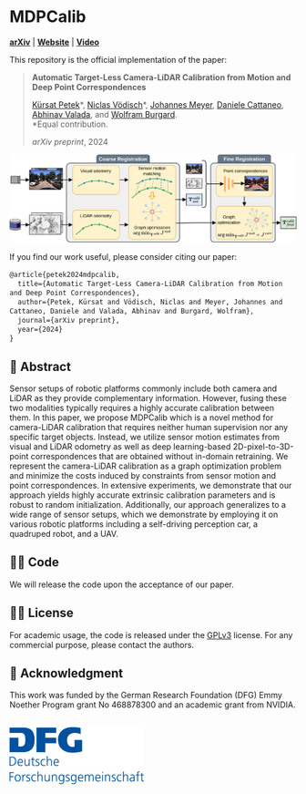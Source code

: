 # MDPCalib
[**arXiv**](https://arxiv.org) | [**Website**](http://calibration.cs.uni-freiburg.de/) | [**Video**](https://www.youtube.com/)

This repository is the official implementation of the paper:

> **Automatic Target-Less Camera-LiDAR Calibration from Motion and Deep Point Correspondences**
>
> [Kürsat Petek](http://www2.informatik.uni-freiburg.de/~petek/)&ast;, [Niclas Vödisch](https://vniclas.github.io/)&ast;, [Johannes Meyer](http://www2.informatik.uni-freiburg.de/~meyerjo/), [Daniele Cattaneo](https://rl.uni-freiburg.de/people/cattaneo), [Abhinav Valada](https://rl.uni-freiburg.de/people/valada), and [Wolfram Burgard](https://www.utn.de/person/wolfram-burgard/). <br>
> &ast;Equal contribution. <br> 
> 
> *arXiv preprint*, 2024

<p align="center">
  <img src="./assets/mdpcalib_overview.png" alt="Overview of MDPCalib approach" width="800" />
</p>

If you find our work useful, please consider citing our paper:
```
@article{petek2024mdpcalib,
  title={Automatic Target-Less Camera-LiDAR Calibration from Motion and Deep Point Correspondences},
  author={Petek, Kürsat and Vödisch, Niclas and Meyer, Johannes and Cattaneo, Daniele and Valada, Abhinav and Burgard, Wolfram},
  journal={arXiv preprint},
  year={2024}
}
```


## 📔 Abstract

Sensor setups of robotic platforms commonly include both camera and LiDAR as they provide complementary information. However, fusing these two modalities typically requires a highly accurate calibration between them. In this paper, we propose MDPCalib which is a novel method for camera-LiDAR calibration that requires neither human supervision nor any specific target objects. Instead, we utilize sensor motion estimates from visual and LiDAR odometry as well as deep learning-based 2D-pixel-to-3D-point correspondences that are obtained without in-domain retraining. We represent the camera-LiDAR calibration as a graph optimization problem and minimize the costs induced by constraints from sensor motion and point correspondences. In extensive experiments, we demonstrate that our approach yields highly accurate extrinsic calibration parameters and is robust to random initialization. Additionally, our approach generalizes to a wide range of sensor setups, which we demonstrate by employing it on various robotic platforms including a self-driving perception car, a quadruped robot, and a UAV.


## 👩‍💻 Code

We will release the code upon the acceptance of our paper.


## 👩‍⚖️  License

For academic usage, the code is released under the [GPLv3](https://www.gnu.org/licenses/gpl-3.0.en.html) license.
For any commercial purpose, please contact the authors.


## 🙏 Acknowledgment

This work was funded by the German Research Foundation (DFG) Emmy Noether Program grant No 468878300 and an academic grant from NVIDIA.
<br><br>
<p float="left">
  <a href="https://www.dfg.de/en/research_funding/programmes/individual/emmy_noether/index.html"><img src="./assets/dfg_logo.png" alt="DFG logo" height="100"/></a>
</p>

